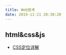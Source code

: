 ```yaml
---
title: Web技术
date: 2019-11-21 20:30:20
---
```


## html&css&js

- [CSS定位详解](http://www.ruanyifeng.com/blog/2019/11/css-position.html)
